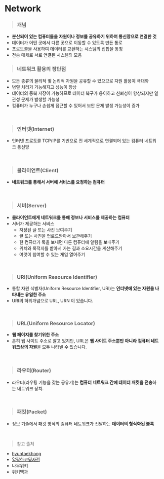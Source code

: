 # Network

> ### 개념
- **분산되어 있는 컴퓨터들을 자원이나 정보를 공유하기 위하여 통신망으로 연결한 것**  
- 데이터가 어떤 곳에서 다른 곳으로 이동할 수 있도록 만든 통로
- 프로토콜을 사용하여 데이터를 교환하는 시스템의 집합을 통칭
- 전송 매체로 서로 연결된 시스템의 모음

> ### 네트워크 활용의 장단점
- 모든 종류의 물리적 및 논리적 자원을 공유할 수 있으므로 자원 활용이 극대화
- 병렬 처리가 가능해지고 성능이 향상
- 데이터의 중복 저장이 가능하므로 데이터 복구가 용이하고 신뢰성이 향상되지만 일관성 문제가 발생할 가능성
- 컴퓨터가 누구나 손쉽게 접근할 수 있어서 보안 문제 발생 가능성이 증가

<br>

> ### 인터넷(Internet)
- 인터넷 프로토콜 TCP/IP를 기반으로 전 세계적으로 연결되어 있는 컴퓨터 네트워크 통신망

<br>

> ### 클라이언트(Client)
- **네트워크를 통해서 서버에 서비스를 요청하는 컴퓨터**

<br>

> ### 서버(Server)
- **클라이언트에게 네트워크를 통해 정보나 서비스를 제공하는 컴퓨터**
- 서버가 제공하는 서비스
    - 저장된 글 또는 사진 보여주기
    - 글 또는 사진을 업로드받아서 보관해주기
    - 한 컴퓨터가 톡을 보내면 다른 컴퓨터에 알림을 보내주기
    - 위치와 목적지를 받아서 가는 길과 소요시간을 계산해주기
    - 여럿이 참여할 수 있는 게임 열어주기

<br>

> ### URI(Uniform Resource Identifier)
- 통합 자원 식별자(Uniform Resource Identifier, URI)는 **인터넷에 있는 자원을 나타내는 유일한 주소**
- URI의 하위개념으로 URL, URN 이 있습니다.

<br>

> ### URL(Uniform Resource Locator)
- **웹 페이지를 찾기위한 주소**
- 흔히 웹 사이트 주소로 알고 있지만, URL은 **웹 사이트 주소뿐만 아니라 컴퓨터 네트워크상의 자원**을 모두 나타낼 수 있습니다.

<br>

> ### 라우터(Router)
- 라우터(라우팅 기능을 갖는 공유기)는 **컴퓨터 네트워크 간에 데이터 패킷을 전송**하는 네트워크 장치.

<br>

> ### 패킷(Packet)
- 정보 기술에서 패킷 방식의 컴퓨터 네트워크가 전달하는 **데이터의 형식화된 블록**

<br>

> 참고 출처
- [hyuntaekhong](https://hyuntaekhong.github.io/blog/Network/)
- [얄팍한코딩사전](https://www.youtube.com/watch?v=R0YJ-r-qLNE)
- 나무위키
- 위키백과